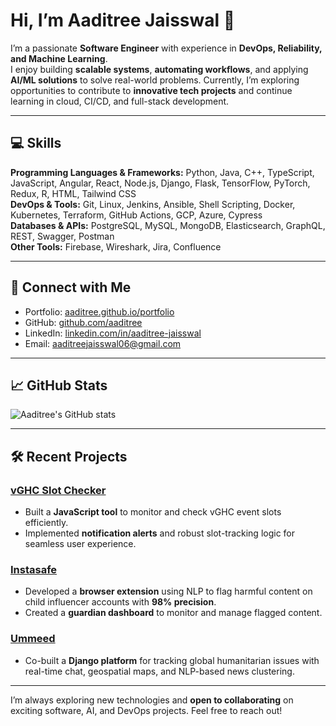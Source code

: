 # Hi, I’m Aaditree Jaisswal 👋

I’m a passionate **Software Engineer** with experience in **DevOps, Reliability, and Machine Learning**.  
I enjoy building **scalable systems**, **automating workflows**, and applying **AI/ML solutions** to solve real-world problems. Currently, I’m exploring opportunities to contribute to **innovative tech projects** and continue learning in cloud, CI/CD, and full-stack development.

---

## 💻 Skills

**Programming Languages & Frameworks:** Python, Java, C++, TypeScript, JavaScript, Angular, React, Node.js, Django, Flask, TensorFlow, PyTorch, Redux, R, HTML, Tailwind CSS  
**DevOps & Tools:** Git, Linux, Jenkins, Ansible, Shell Scripting, Docker, Kubernetes, Terraform, GitHub Actions, GCP, Azure, Cypress  
**Databases & APIs:** PostgreSQL, MySQL, MongoDB, Elasticsearch, GraphQL, REST, Swagger, Postman  
**Other Tools:** Firebase, Wireshark, Jira, Confluence  

---

## 🔗 Connect with Me

- Portfolio: [aaditree.github.io/portfolio](https://aaditree.github.io/portfolio)  
- GitHub: [github.com/aaditree](https://github.com/aaditree)  
- LinkedIn: [linkedin.com/in/aaditree-jaisswal](https://www.linkedin.com/in/aaditree-jaisswal)  
- Email: aaditreejaisswal06@gmail.com  

---

## 📈 GitHub Stats

![Aaditree's GitHub stats](https://github-readme-stats.vercel.app/api?username=aaditree&show_icons=true&theme=radical)  

---

## 🛠 Recent Projects

### [vGHC Slot Checker](https://github.com/aaditree/vGHC-Slot-Checker)
- Built a **JavaScript tool** to monitor and check vGHC event slots efficiently.  
- Implemented **notification alerts** and robust slot-tracking logic for seamless user experience.

### [Instasafe](https://github.com/aaditree/Child-Safety-Middleware)
- Developed a **browser extension** using NLP to flag harmful content on child influencer accounts with **98% precision**.  
- Created a **guardian dashboard** to monitor and manage flagged content.

### [Ummeed](https://github.com/aaditree/Luminaries-Ummeed)
- Co-built a **Django platform** for tracking global humanitarian issues with real-time chat, geospatial maps, and NLP-based news clustering.  

---

I’m always exploring new technologies and **open to collaborating** on exciting software, AI, and DevOps projects. Feel free to reach out!
